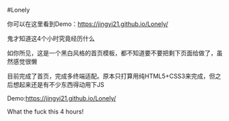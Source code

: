 #Lonely

你可以在这里看到Demo：https://jingyi21.github.io/Lonely/

鬼才知道这4个小时究竟经历什么

如你所见，这是一个黑白风格的首页模板，都不知道要不要把剩下页面给做了，虽然感觉很懒

目前完成了首页，完成多终端适配。原本只打算用纯HTML5+CSS3来完成，但之后想起来还是有不少东西得动用下JS

Demo:https://jingyi21.github.io/Lonely/

What the fuck this 4 hours!
